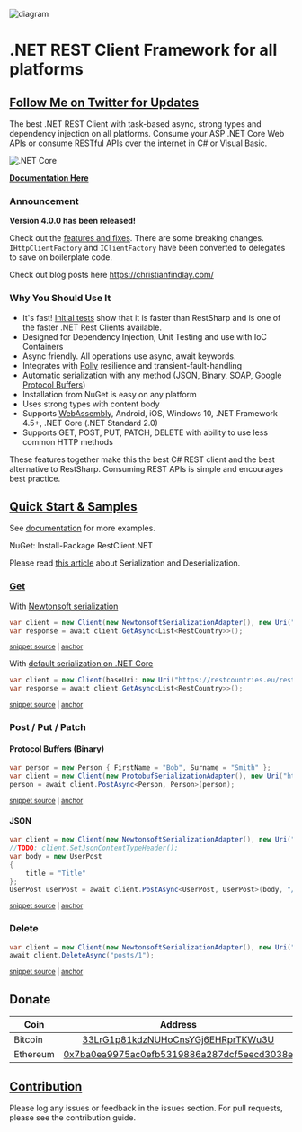 ![diagram](https://github.com/MelbourneDeveloper/Restclient.Net/blob/main/src/Images/Rendered/Logo.jpg) 

# .NET REST Client Framework for all platforms #

## [Follow Me on Twitter for Updates](https://twitter.com/intent/follow?screen_name=cfdevelop&tw_p=followbutton) ##

The best .NET REST Client with task-based async, strong types and dependency injection on all platforms. Consume your ASP .NET Core Web APIs or consume RESTful APIs over the internet in C# or Visual Basic.

![.NET Core](https://github.com/MelbourneDeveloper/RestClient.Net/workflows/.NET%20Core/badge.svg)

**[Documentation Here](https://github.com/MelbourneDeveloper/RestClient.Net/wiki)**

### Announcement ###

**Version 4.0.0 has been released!**

Check out the [features and fixes](https://github.com/MelbourneDeveloper/RestClient.Net/projects/3). There are some breaking changes. `IHttpClientFactory` and `IClientFactory` have been converted to delegates to save on boilerplate code.

Check out blog posts here https://christianfindlay.com/

### Why You Should Use It ###

* It's fast! [Initial tests](https://codereview.stackexchange.com/questions/235804/c-rest-client-benchmarking) show that it is faster than RestSharp and is one of the faster .NET Rest Clients available.
* Designed for Dependency Injection, Unit Testing and use with IoC Containers
* Async friendly. All operations use async, await keywords.
* Integrates with [Polly](https://github.com/MelbourneDeveloper/RestClient.Net/wiki/Integration-With-Polly) resilience and transient-fault-handling
* Automatic serialization with any method (JSON, Binary, SOAP, [Google Protocol Buffers](https://developers.google.com/protocol-buffers))
* Installation from NuGet is easy on any platform
* Uses strong types with content body
* Supports [WebAssembly](https://github.com/MelbourneDeveloper/RestClient.Net/wiki/Web-Assembly-Support), Android, iOS, Windows 10, .NET Framework 4.5+, .NET Core (.NET Standard 2.0)
* Supports GET, POST, PUT, PATCH, DELETE with ability to use less common HTTP methods

These features together make this the best C# REST client and the best alternative to RestSharp. Consuming REST APIs is simple and encourages best practice.

## [Quick Start & Samples](https://github.com/MelbourneDeveloper/RestClient.Net/wiki/Quick-Start-&-Samples)

See [documentation](https://github.com/MelbourneDeveloper/RestClient.Net/wiki/Quick-Start-&-Samples) for more examples.

NuGet: Install-Package RestClient.NET

Please read [this article](https://github.com/MelbourneDeveloper/RestClient.Net/wiki/Serialization-and-Deserialization-(ISerializationAdapter)#newtonsoft) about Serialization and Deserialization.


### [Get](https://github.com/MelbourneDeveloper/RestClient.Net/blob/13c95c615400d39523c02e803b46a564ff4c91db/RestClient.Net.UnitTests/UnitTests.cs#L81)

With [Newtonsoft serialization](https://github.com/MelbourneDeveloper/RestClient.Net/wiki/Serialization-and-Deserialization-With-ISerializationAdapter#newtonsoft)

<!-- snippet: GetNewtonsoft -->
<a id='snippet-getnewtonsoft'></a>
```cs
var client = new Client(new NewtonsoftSerializationAdapter(), new Uri("https://restcountries.eu/rest/v2/"));
var response = await client.GetAsync<List<RestCountry>>();
```
<sup><a href='/src/RestClient.Net.UnitTests/Snippets.cs#L28-L33' title='Snippet source file'>snippet source</a> | <a href='#snippet-getnewtonsoft' title='Start of snippet'>anchor</a></sup>
<!-- endSnippet -->

With [default serialization on .NET Core](https://github.com/MelbourneDeveloper/RestClient.Net/wiki/Serialization-and-Deserialization-With-ISerializationAdapter#default-json-serialization-adapter)

<!-- snippet: GetDefault -->
<a id='snippet-getdefault'></a>
```cs
var client = new Client(baseUri: new Uri("https://restcountries.eu/rest/v2/"));
var response = await client.GetAsync<List<RestCountry>>();
```
<sup><a href='/src/RestClient.Net.UnitTests/Snippets.cs#L41-L46' title='Snippet source file'>snippet source</a> | <a href='#snippet-getdefault' title='Start of snippet'>anchor</a></sup>
<!-- endSnippet -->


### Post / Put / Patch


#### Protocol Buffers (Binary)

<!-- snippet: PostBinary -->
<a id='snippet-postbinary'></a>
```cs
var person = new Person { FirstName = "Bob", Surname = "Smith" };
var client = new Client(new ProtobufSerializationAdapter(), new Uri("http://localhost:42908/person"));
person = await client.PostAsync<Person, Person>(person);
```
<sup><a href='/src/RestClient.Net.UnitTests/Snippets.cs#L53-L59' title='Snippet source file'>snippet source</a> | <a href='#snippet-postbinary' title='Start of snippet'>anchor</a></sup>
<!-- endSnippet -->


#### JSON

<!-- snippet: PostNewtonsoft -->
<a id='snippet-postnewtonsoft'></a>
```cs
var client = new Client(new NewtonsoftSerializationAdapter(), new Uri("https://jsonplaceholder.typicode.com"));
//TODO: client.SetJsonContentTypeHeader();
var body = new UserPost
{
    title = "Title"
};
UserPost userPost = await client.PostAsync<UserPost, UserPost>(body, "/posts");
```
<sup><a href='/src/RestClient.Net.UnitTests/Snippets.cs#L65-L73' title='Snippet source file'>snippet source</a> | <a href='#snippet-postnewtonsoft' title='Start of snippet'>anchor</a></sup>
<!-- endSnippet -->


### Delete

<!-- snippet: DeleteDefault -->
<a id='snippet-deletedefault'></a>
```cs
var client = new Client(new NewtonsoftSerializationAdapter(), new Uri("https://jsonplaceholder.typicode.com"));
await client.DeleteAsync("posts/1");
```
<sup><a href='/src/RestClient.Net.UnitTests/Snippets.cs#L17-L22' title='Snippet source file'>snippet source</a> | <a href='#snippet-deletedefault' title='Start of snippet'>anchor</a></sup>
<!-- endSnippet -->


## Donate

| Coin           | Address |
| -------------  |:-------------:|
| Bitcoin        | [33LrG1p81kdzNUHoCnsYGj6EHRprTKWu3U](https://www.blockchain.com/btc/address/33LrG1p81kdzNUHoCnsYGj6EHRprTKWu3U) |
| Ethereum       | [0x7ba0ea9975ac0efb5319886a287dcf5eecd3038e](https://etherdonation.com/d?to=0x7ba0ea9975ac0efb5319886a287dcf5eecd3038e) |


## [Contribution](https://github.com/MelbourneDeveloper/RestClient.Net/blob/master/CONTRIBUTING.md)

Please log any issues or feedback in the issues section. For pull requests, please see the contribution guide.
